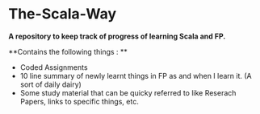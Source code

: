 # The-Scala-Way

**A repository to keep track of progress of learning Scala and FP.**

**Contains the following things : **
- Coded Assignments
- 10 line summary of newly learnt things in FP as and when I learn it. (A sort of daily dairy)
- Some study material that can be quicky referred to like Reserach Papers, links to specific things, etc.
